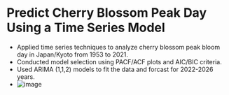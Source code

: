 # Predict Cherry Blossom Peak Day Using a Time Series Model
* Applied time series techniques to analyze cherry blossom peak bloom day in Japan/Kyoto from 1953 to 2021.
* Conducted model selection using PACF/ACF plots and AIC/BIC criteria.
* Used ARIMA (1,1,2) models to fit the data and forcast for 2022-2026 years.
* ![image](https://github.com/shuangyanwu/Time_Series_Cherry_blossom_peak_day/assets/112211152/ef4f1aeb-c6ac-46b7-9d8c-dd0b7c6383c6)

